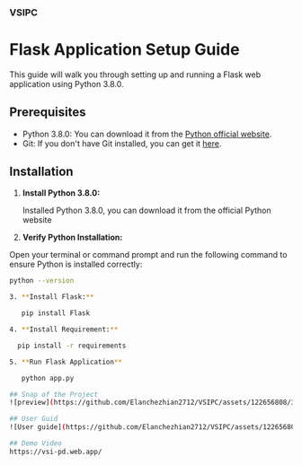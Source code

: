### VSIPC

# Flask Application Setup Guide

This guide will walk you through setting up and running a Flask web application using Python 3.8.0.

## Prerequisites

- Python 3.8.0: You can download it from the [Python official website](https://www.python.org/downloads/release).
- Git: If you don't have Git installed, you can get it [here](https://git-scm.com/downloads).

## Installation

1. **Install Python 3.8.0:**

   Installed Python 3.8.0, you can download it from the official Python website
 
 2. **Verify Python Installation:**

   Open your terminal or command prompt and run the following command to ensure Python is installed correctly:

   ```bash
   python --version

3. **Install Flask:**
   
      pip install Flask
   
4. **Install Requirement:**
   
     pip install -r requirements

5. **Run Flask Application**
   
      python app.py

## Snap of the Project
![preview](https://github.com/Elanchezhian2712/VSIPC/assets/122656808/36386543-dc80-4e8f-8b51-e6dd4dc38efb)

## User Guid
![User guide](https://github.com/Elanchezhian2712/VSIPC/assets/122656808/85b5c56d-e5e6-441c-acab-1188a7c16488)

## Demo Video
https://vsi-pd.web.app/
